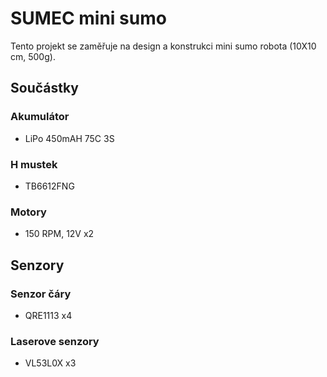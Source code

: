 # SUMEC mini sumo
Tento projekt se zaměřuje na design a konstrukci mini sumo robota (10X10 cm, 500g).

## Součástky
### Akumulátor 
- LiPo 450mAH 75C 3S
### H mustek
- TB6612FNG
### Motory
- 150 RPM, 12V x2

## Senzory
### Senzor čáry
- QRE1113 x4
### Laserove senzory
- VL53L0X x3
